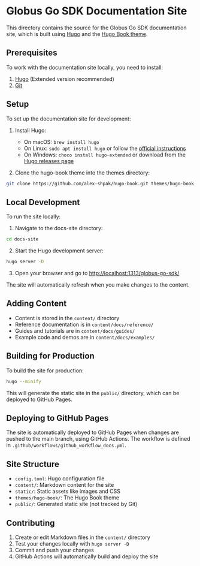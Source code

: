 # Globus Go SDK Documentation Site

<!-- SPDX-License-Identifier: Apache-2.0 -->
<!-- SPDX-FileCopyrightText: 2025 Scott Friedman and Project Contributors -->

This directory contains the source for the Globus Go SDK documentation site, which is built using [Hugo](https://gohugo.io/) and the [Hugo Book theme](https://github.com/alex-shpak/hugo-book).

## Prerequisites

To work with the documentation site locally, you need to install:

1. [Hugo](https://gohugo.io/getting-started/installing/) (Extended version recommended)
2. [Git](https://git-scm.com/book/en/v2/Getting-Started-Installing-Git)

## Setup

To set up the documentation site for development:

1. Install Hugo:
   - On macOS: `brew install hugo`
   - On Linux: `sudo apt install hugo` or follow the [official instructions](https://gohugo.io/getting-started/installing/)
   - On Windows: `choco install hugo-extended` or download from the [Hugo releases page](https://github.com/gohugoio/hugo/releases)

2. Clone the hugo-book theme into the themes directory:

```bash
git clone https://github.com/alex-shpak/hugo-book.git themes/hugo-book
```

## Local Development

To run the site locally:

1. Navigate to the docs-site directory:

```bash
cd docs-site
```

2. Start the Hugo development server:

```bash
hugo server -D
```

3. Open your browser and go to [http://localhost:1313/globus-go-sdk/](http://localhost:1313/globus-go-sdk/)

The site will automatically refresh when you make changes to the content.

## Adding Content

- Content is stored in the `content/` directory
- Reference documentation is in `content/docs/reference/`
- Guides and tutorials are in `content/docs/guides/`
- Example code and demos are in `content/docs/examples/`

## Building for Production

To build the site for production:

```bash
hugo --minify
```

This will generate the static site in the `public/` directory, which can be deployed to GitHub Pages.

## Deploying to GitHub Pages

The site is automatically deployed to GitHub Pages when changes are pushed to the main branch, using GitHub Actions. The workflow is defined in `.github/workflows/github_workflow_docs.yml`.

## Site Structure

- `config.toml`: Hugo configuration file
- `content/`: Markdown content for the site
- `static/`: Static assets like images and CSS
- `themes/hugo-book/`: The Hugo Book theme
- `public/`: Generated static site (not tracked by Git)

## Contributing

1. Create or edit Markdown files in the `content/` directory
2. Test your changes locally with `hugo server -D`
3. Commit and push your changes
4. GitHub Actions will automatically build and deploy the site